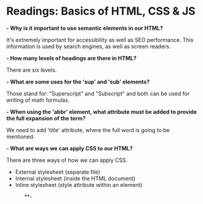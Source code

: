 # Readings: Basics of HTML, CSS & JS


**- Why is it important to use semantic elements in our HTML?**

It's extremely important for accessibility as well as SEO performance. This information is used by search engines, as well as screen readers.

**- How many levels of headings are there in HTML?**

There are six levels. 


**- What are some uses for the 'sup' and 'sub' elements?**

Those stand for: "Superscript" and "Subscript" and both can be used for writing of math formulas.


**- When using the 'abbr' element, what attribute must be added to provide the full expansion of the term?**


We need to add 'title' attribute, where the full word is going to be mentioned.


**- What are ways we can apply CSS to our HTML?**

There are three ways of how we can apply CSS.

<ul>
 <li> External stylesheet (separate file)
 <li> Internal stylesheet (inside the HTML document) 
 <li> Inline stylesheet (style attribute within an element) 
 <ul/>
   
**- 
   
